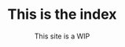 ---
title: This is the index
subtitle: This site is a WIP
seo_title: The site

posts_section_heading: Recent Posts
projects_section_heading: Projects
---